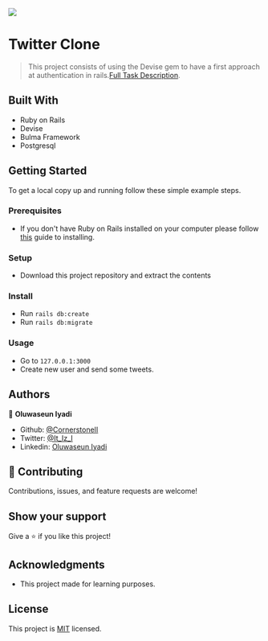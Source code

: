 ![](https://img.shields.io/badge/Microverse-blueviolet)

# Twitter Clone

> This project consists of using the Devise gem to have a first approach at authentication in rails.[Full Task Description](https://www.theodinproject.com/courses/ruby-on-rails/lessons/authentication ).

## Built With

- Ruby on Rails
- Devise
- Bulma Framework
- Postgresql

## Getting Started

To get a local copy up and running follow these simple example steps.

### Prerequisites
 - If you don't have Ruby on Rails installed on your computer please follow [this](https://gorails.com/setup/) guide to installing.
### Setup
 - Download this project repository and extract the contents
### Install
 - Run `rails db:create`
 - Run `rails db:migrate`
### Usage
 - Go to `127.0.0.1:3000`
 - Create new user and send some tweets.

## Authors

👤 **Oluwaseun Iyadi**

- Github: [@CornerstoneII](https://github.com/CornerstoneII)
- Twitter: [@It_Iz_I](https://twitter.com/It_Iz_I)
- Linkedin: [Oluwaseun Iyadi](https://www.linkedin.com/in/oluwaseun-iyadi-773584b4/)

## 🤝 Contributing

Contributions, issues, and feature requests are welcome!

## Show your support

Give a ⭐️ if you like this project!

## Acknowledgments

- This project made for learning purposes.

## License
This project is [MIT](https://opensource.org/licenses/MIT) licensed.